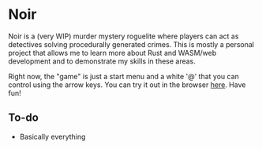 # Noir

Noir is a (very WIP) murder mystery roguelite where players can act as detectives solving procedurally generated crimes. This is mostly a personal project that allows me to learn more about Rust and WASM/web development and to demonstrate my skills in these areas.

Right now, the "game" is just a start menu and a white '@' that you can control using the arrow keys. You can try it out in the browser [here](https://mihirlaud.github.io/noir/). Have fun!

## To-do

* Basically everything